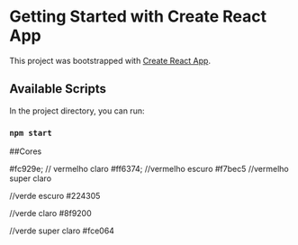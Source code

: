 # Getting Started with Create React App

This project was bootstrapped with [Create React App](https://github.com/facebook/create-react-app).

## Available Scripts

In the project directory, you can run:

### `npm start`

##Cores

#fc929e; // vermelho claro
#ff6374;  //vermelho escuro
#f7bec5  //vermelho super claro

//verde escuro 
#224305

//verde claro
#8f9200

//verde super claro
#fce064